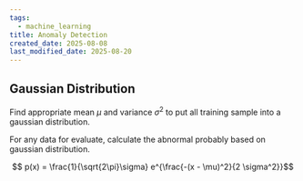 ```yaml
---
tags:
  - machine_learning
title: Anomaly Detection
created_date: 2025-08-08
last_modified_date: 2025-08-20
---
```


## Gaussian Distribution

Find appropriate mean $\mu$ and variance $\sigma^2$ to put all training sample into a gaussian distribution.

For any data for evaluate, calculate the abnormal probably based on gaussian distribution.

$$ p(x) = \frac{1}{\sqrt{2\pi}\sigma} e^{\frac{-(x - \mu)^2}{2 \sigma^2}}$$